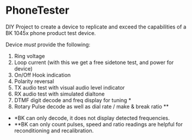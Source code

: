 # PhoneTester
DIY Project to create a device to replicate and exceed the capabilities of a BK 1045x phone product test device.


Device *must* provide the following:

1. Ring voltage
2. Loop current (with this we get a free sidetone test, and power for device)
3. On/Off Hook indication
4. Polarity reversal
5. TX audio test with visual audio level indicator
6. RX audio test with simulated dialtone 
7. DTMF digit decode and freq display for tuning *
8. Rotary Pulse decode as well as dial rate / make & break ratio **

* *BK can only decode, it does not display detected frequencies.
* **BK can only count pulses, speed and ratio readings are helpful for reconditioning and recalibration.



